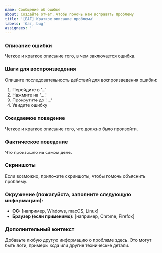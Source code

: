 ```yaml
---
name: Сообщение об ошибке
about: Создайте отчет, чтобы помочь нам исправить проблему
title: '[БАГ] Краткое описание проблемы'
labels: 'баг, bug'
assignees: ''
---
```


### **Описание ошибки**

Четкое и краткое описание того, в чем заключается ошибка.

### **Шаги для воспроизведения**

Опишите последовательность действий для воспроизведения ошибки:

1. Перейдите в '...'
2. Нажмите на '....'
3. Прокрутите до '....'
4. Увидите ошибку

### **Ожидаемое поведение**

Четкое и краткое описание того, что должно было произойти.

### **Фактическое поведение**

Что произошло на самом деле.

### **Скриншоты**

Если возможно, приложите скриншоты, чтобы помочь объяснить проблему.

### **Окружение (пожалуйста, заполните следующую информацию):**

- **ОС:** [например, Windows, macOS, Linux]
- **Браузер (если применимо):** [например, Chrome, Firefox]

### **Дополнительный контекст**

Добавьте любую другую информацию о проблеме здесь. Это могут быть логи, примеры кода или другие технические детали.
